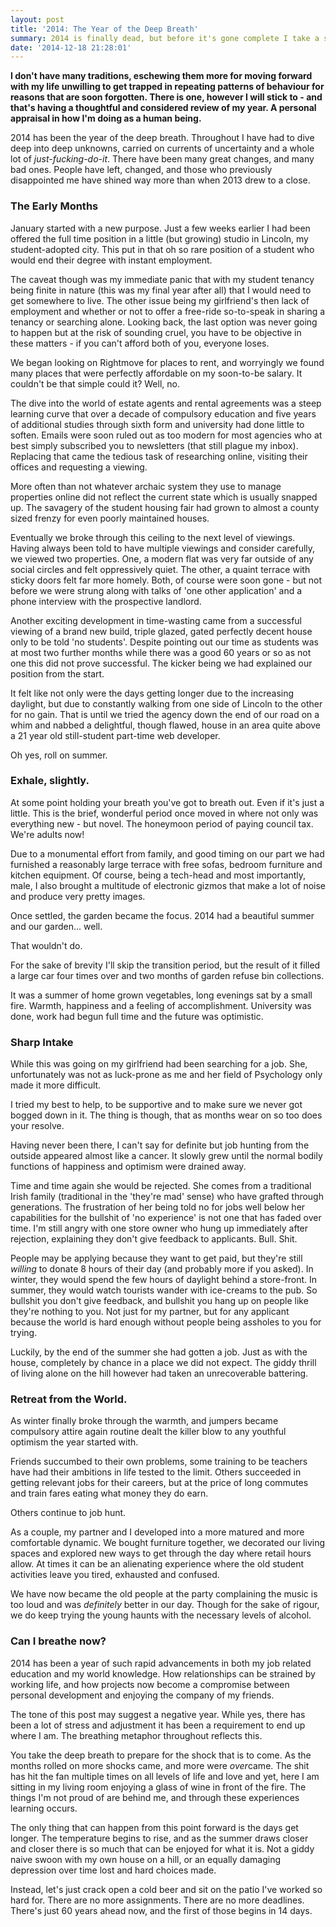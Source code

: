 ```yaml
---
layout: post
title: '2014: The Year of the Deep Breath'
summary: 2014 is finally dead, but before it's gone complete I take a step back to summarise just how much I managed to cram into twelve short months.
date: '2014-12-18 21:28:01'
---
```


**I don't have many traditions, eschewing them more for moving forward with my life unwilling to get trapped in repeating patterns of behaviour for reasons that are soon forgotten. There is one, however I will stick to - and that's having a thoughtful and considered review of my year. A personal appraisal in how I'm doing as a human being.**

2014 has been the year of the deep breath. Throughout I have had to dive deep into deep unknowns, carried on currents of uncertainty and a whole lot of *just-fucking-do-it*. There have been many great changes, and many bad ones. People have left, changed, and those who previously disappointed me have shined way more than when 2013 drew to a close.

### The Early Months
January started with a new purpose. Just a few weeks earlier I had been offered the full time position in a little (but growing) studio in Lincoln, my student-adopted city. This put in that oh so rare position of a student who would end their degree with instant employment. 

The caveat though was my immediate panic that with my student tenancy being finite in nature (this was my final year after all) that I would need to get somewhere to live. The other issue being my girlfriend's then lack of employment and whether or not to offer a free-ride so-to-speak in sharing a tenancy or searching alone. Looking back, the last option was never going to happen but at the risk of sounding cruel, you have to be objective in these matters - if you can't afford both of you, everyone loses.

We began looking on Rightmove for places to rent, and worryingly we found many places that were perfectly affordable on my soon-to-be salary. It couldn't be that simple could it? Well, no. 

The dive into the world of estate agents and rental agreements was a steep learning curve that over a decade of compulsory education and five years of additional studies through sixth form and university had done little to soften. Emails were soon ruled out as too modern for most agencies who at best simply subscribed you to newsletters (that still plague my inbox). Replacing that came the tedious task of researching online, visiting their offices and requesting a viewing.

More often than not whatever archaic system they use to manage properties online did not reflect the current state which is usually snapped up. The savagery of the student housing fair had grown to almost a county sized frenzy for even poorly maintained houses.

Eventually we broke through this ceiling to the next level of viewings. Having always been told to have multiple viewings and consider carefully, we viewed two properties. One, a modern flat was very far outside of any social circles and felt oppressively quiet. The other, a quaint terrace with sticky doors felt far more homely. Both, of course were soon gone - but not before we were strung along with talks of 'one other application' and a phone interview with the prospective landlord.

Another exciting development in time-wasting came from a successful viewing of a brand new build, triple glazed, gated perfectly decent house only to be told 'no students'. Despite pointing out our time as students was at most two further months while there was a good 60 years or so as not one this did not prove successful. The kicker being we had explained our position from the start.

It felt like not only were the days getting longer due to the increasing daylight, but due to constantly walking from one side of Lincoln to the other for no gain. That is until we tried the agency down the end of our road on a whim and nabbed a delightful, though flawed, house in an area quite above a 21 year old still-student part-time web developer.

Oh yes, roll on summer.

### Exhale, slightly.
At some point holding your breath you've got to breath out. Even if it's just a little. This is the brief, wonderful period once moved in where not only was everything new - but novel. The honeymoon period of paying council tax. We're adults now!

Due to a monumental effort from family, and good timing on our part we had furnished a reasonably large terrace with free sofas, bedroom furniture and kitchen equipment. Of course, being a tech-head and most importantly, male, I also brought a multitude of electronic gizmos that make a lot of noise and produce very pretty images.

Once settled, the garden became the focus. 2014 had a beautiful summer and our garden... well.

That wouldn't do.

For the sake of brevity I'll skip the transition period, but the result of it filled a large car four times over and two months of garden refuse bin collections.

It was a summer of home grown vegetables, long evenings sat by a small fire. Warmth, happiness and a feeling of accomplishment. University was done, work had begun full time and the future was optimistic.

### Sharp Intake
While this was going on my girlfriend had been searching for a job. She, unfortunately was not as luck-prone as me and her field of Psychology only made it more difficult.

I tried my best to help, to be supportive and to make sure we never got bogged down in it. The thing is though, that as months wear on so too does your resolve.

Having never been there, I can't say for definite but job hunting from the outside appeared almost like a cancer. It slowly grew until the normal bodily functions of happiness and optimism were drained away.

Time and time again she would be rejected. She comes from a traditional Irish family (traditional in the 'they're mad' sense) who have grafted through generations. The frustration of her being told no for jobs well below her capabilities for the bullshit of 'no experience' is not one that has faded over time. I'm still angry with one store owner who hung up immediately after rejection, explaining they don't give feedback to applicants. Bull. Shit. 

People may be applying because they want to get paid, but they're still *willing* to donate 8 hours of their day (and probably more if you asked). In winter, they would spend the few hours of daylight behind a store-front. In summer, they would watch tourists wander with ice-creams to the pub. So bullshit you don't give feedback, and bullshit you hang up on people like they're nothing to you. Not just for my partner, but for any applicant because the world is hard enough without people being assholes to you for trying.

Luckily, by the end of the summer she had gotten a job. Just as with the house, completely by chance in a place we did not expect. The giddy thrill of living alone on the hill however had taken an unrecoverable battering.

### Retreat from the World.
As winter finally broke through the warmth, and jumpers became compulsory attire again routine dealt the killer blow to any youthful optimism the year started with.

Friends succumbed to their own problems, some training to be teachers have had their ambitions in life tested to the limit. Others succeeded in getting relevant jobs for their careers, but at the price of long commutes and train fares eating what money they do earn.

Others continue to job hunt. 

As a couple, my partner and I developed into a more matured and more comfortable dynamic. We bought furniture together, we decorated our living spaces and explored new ways to get through the day where retail hours allow. At times it can be an alienating experience where the old student activities leave you tired, exhausted and confused. 

We have now became the old people at the party complaining the music is too loud and was *definitely* better in our day. Though for the sake of rigour, we do keep trying the young haunts with the necessary levels of alcohol.

### Can I breathe now?
2014 has been a year of such rapid advancements in both my job related education and my world knowledge. How relationships can be strained by working life, and how projects now become a compromise between personal development and enjoying the company of my friends.

The tone of this post may suggest a negative year. While yes, there has been a lot of stress and adjustment it has been a requirement to end up where I am. The breathing metaphor throughout reflects this.

You take the deep breath to prepare for the shock that is to come. As the months rolled on more shocks came, and more were *over*came. The shit has hit the fan multiple times on all levels of life and love and yet, here I am sitting in my living room enjoying a glass of wine in front of the fire. The things I'm not proud of are behind me, and through these experiences learning occurs.

The only thing that can happen from this point forward is the days get longer. The temperature begins to rise, and as the summer draws closer and closer there is so much that can be enjoyed for what it is. Not a giddy naive swoon with my own house on a hill, or an equally damaging depression over time lost and hard choices made.

Instead, let's just crack open a cold beer and sit on the patio I've worked so hard for. There are no more assignments. There are no more deadlines. There's just 60 years ahead now, and the first of those begins in 14 days. 